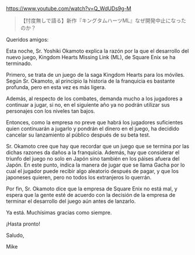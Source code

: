 https://www.youtube.com/watch?v=Q_WdUDs9g-M

> 【忖度無しで語る】新作『キングタムハーツML』なぜ開発中止になったのか？ 

Queridos amigos:

Esta noche, Sr. Yoshiki Okamoto explica la razón por la que el desarrollo del nuevo juego, Kingdom Hearts Missing Link (ML), de Square Enix se ha terminado.

Primero, se trata de un juego de la saga Kingdom Hearts para los móviles. Según Sr. Okamoto, al principio la historia de la franquicia es bastante profunda, pero en esta vez es más ligera.

Además, al respecto de los combates, demanda mucho a los jugadores a continuar a jugar, si no, en el siguiente año ya no podrán utilizar sus personajes con los niveles tan bajos.

Entonces, como la empresa no preve que habrá los jugadores suficientes quien continuarán a jugarlo y pondrán el dinero en el juego, ha decidido cancelar su lanzamiento al público después de su beta test.

Sr. Okamoto cree que hay que recordar que un juego que se termina por las dichas razones da daños a la franquicia. Además, hay que considerar el triunfo del juego no solo en Japón sino también en los páises afuera del Japón. En este punto, indica la manera de jugar que se llama Gacha por lo cual el jugador puede recibir algo aleatorio después de pagar, y que los japoneses quieren, pero no todos los extranjeros lo querrán.

Por fin, Sr. Okamoto dice que la empresa de Square Enix no está mal, y espera que la gente esté de acuerdo con la decisión de la empresa de terminar el desarrollo del juego aún antes de lanzarlo. 

Ya está. Muchísimas gracias como siempre.

¡Hasta pronto!

Saludo,

Mike
